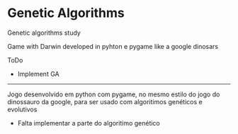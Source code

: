 # Genetic Algorithms

Genetic algorithms study

Game with Darwin developed in pyhton e pygame like a google dinosars 

ToDo
- Implement GA
------------

Jogo desenvolvido em python com pygame, no mesmo estilo do jogo do dinossauro da google, para ser usado com algoritimos genéticos e evolutivos
- Falta implementar a parte do algoritimo genético
